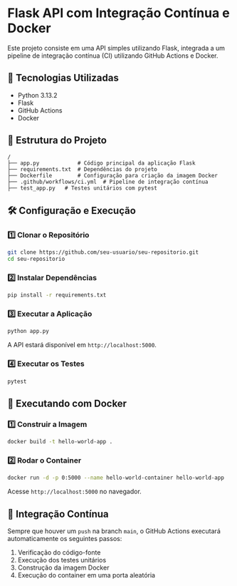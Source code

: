 # Flask API com Integração Contínua e Docker

Este projeto consiste em uma API simples utilizando Flask, integrada a um pipeline de integração contínua (CI) utilizando GitHub Actions e Docker.

## 🚀 Tecnologias Utilizadas

- Python 3.13.2
- Flask
- GitHub Actions
- Docker

## 📌 Estrutura do Projeto

```
/
├── app.py            # Código principal da aplicação Flask
├── requirements.txt  # Dependências do projeto
├── Dockerfile        # Configuração para criação da imagem Docker
├── .github/workflows/ci.yml  # Pipeline de integração contínua
├── test_app.py   # Testes unitários com pytest
```

## 🛠️ Configuração e Execução

### 1️⃣ Clonar o Repositório
```bash
git clone https://github.com/seu-usuario/seu-repositorio.git
cd seu-repositorio
```

### 2️⃣ Instalar Dependências
```bash
pip install -r requirements.txt
```

### 3️⃣ Executar a Aplicação
```bash
python app.py
```
A API estará disponível em `http://localhost:5000`.

### 4️⃣ Executar os Testes
```bash
pytest
```

## 🐳 Executando com Docker

### 1️⃣ Construir a Imagem
```bash
docker build -t hello-world-app .
```

### 2️⃣ Rodar o Container
```bash
docker run -d -p 0:5000 --name hello-world-container hello-world-app
```
Acesse `http://localhost:5000` no navegador.

## 🔄 Integração Contínua
Sempre que houver um `push` na branch `main`, o GitHub Actions executará automaticamente os seguintes passos:

1. Verificação do código-fonte
2. Execução dos testes unitários
3. Construção da imagem Docker
4. Execução do container em uma porta aleatória
